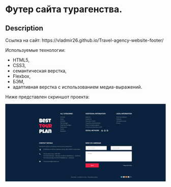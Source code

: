 <h1>Футер сайта турагенства.</h1>

<h2>Description</h2>
Ссылка на сайт: https://vladmir26.github.io/Travel-agency-website-footer/

Используемые технологии: 
- HTML5, 
- CSS3, 
- семантическая верстка, 
- Flexbox, 
- БЭМ, 
- адаптивная верстка с использованием медиа-выражений.

Ниже представлен скриншот проекта:

<img src='./img/Travel-agency-website-footer.png' alt=''/>
